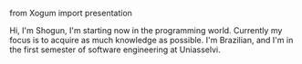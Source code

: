 from Xogum import presentation

Hi, I'm Shogun, 
I'm starting now in the programming world. 
Currently my focus is to acquire as much knowledge as possible.
I'm Brazilian, 
and I'm in the first semester of software engineering at Uniasselvi.
